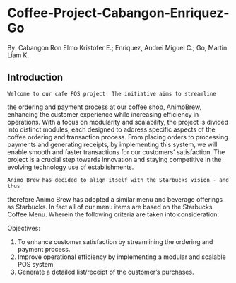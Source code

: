 # Coffee-Project-Cabangon-Enriquez-Go

By: Cabangon Ron Elmo Kristofer E.; Enriquez, Andrei Miguel C.; Go, Martin Liam K.

## Introduction

	Welcome to our cafe POS project! The initiative aims to streamline 
 the ordering and payment process at our coffee shop, AnimoBrew, enhancing the 
 customer experience while increasing efficiency in operations. With a focus on 
 modularity and scalability, the project is divided into distinct modules, each 
 designed to address specific aspects of the coffee ordering and transaction process. 
 From placing orders to processing payments and generating receipts, by implementing
 this system, we will enable smooth and faster transactions for our customers’ 
 satisfaction. The project is a crucial step towards innovation and staying competitive
 in the evolving technology use of establishments.

	
	Animo Brew has decided to align itself with the Starbucks vision - and thus
 therefore Animo Brew has adopted a similar menu and beverage offerings as Starbucks.
 In fact all of our menu items are based on the Starbucks Coffee Menu. Wherein the 
 following criteria are taken into consideration:

Objectives:
1. To enhance customer satisfaction by streamlining the ordering and payment process. 
2. Improve operational efficiency by implementing a modular and scalable POS system
3. Generate a detailed list/receipt of the customer’s purchases.
